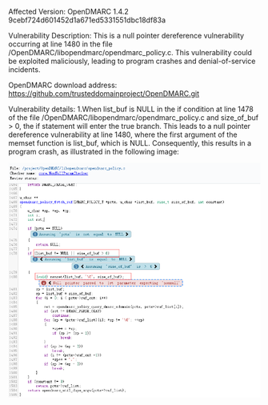 Affected Version:
OpenDMARC 1.4.2 9cebf724d601452d1a671ed5331551dbc18df83a

Vulnerability Description:
This is a null pointer dereference vulnerability occurring at line 1480 in the file /OpenDMARC/libopendmarc/opendmarc_policy.c. This vulnerability could be exploited maliciously, leading to program crashes and denial-of-service incidents.

OpenDMARC download address:
https://github.com/trusteddomainproject/OpenDMARC.git

Vulnerability details:
1.When list_buf is NULL in the if condition at line 1478 of the file /OpenDMARC/libopendmarc/opendmarc_policy.c and size_of_buf > 0, the if statement will enter the true branch. This leads to a null pointer dereference vulnerability at line 1480, where the first argument of the memset function is list_buf, which is NULL. Consequently, this results in a program crash, as illustrated in the following image:

![image](https://github.com/LuMingYinDetect/OpenDMARC_defects/blob/main/OpenDMARC_1.png)
